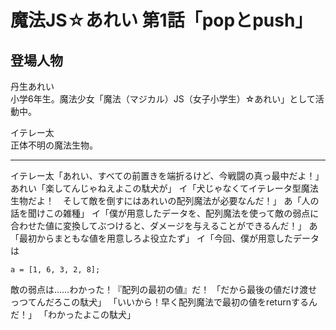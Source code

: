 # 魔法JS☆あれい 第1話「popとpush」

## 登場人物

丹生あれい  
小学6年生。魔法少女「魔法（マジカル）JS（女子小学生）☆あれい」として活動中。

イテレー太  
正体不明の魔法生物。

----
イテレー太「あれい、すべての前置きを端折るけど、今戦闘の真っ最中だよ！」
あれい「楽してんじゃねえよこの駄犬が」
イ「犬じゃなくてイテレータ型魔法生物だよ！　そして敵を倒すにはあれいの配列魔法が必要なんだ！」
あ「人の話を聞けこの雑種」
イ「僕が用意したデータを、配列魔法を使って敵の弱点に合わせた値に変換してぶつけると、ダメージを与えることができるんだ！」
あ「最初からまともな値を用意しろよ役立たず」
イ「今回、僕が用意したデータは

`a = [1, 6, 3, 2, 8];`

敵の弱点は……わかった！『配列の最初の値』だ！
「だから最後の値だけ渡せっつてんだろこの駄犬」
「いいから！早く配列魔法で最初の値をreturnするんだ！」
「わかったよこの駄犬」


<!--stackedit_data:
eyJoaXN0b3J5IjpbODk5OTE4NjY4LC0xODE1MTQ5ODcyXX0=
-->